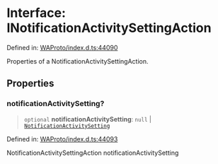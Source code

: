 # Interface: INotificationActivitySettingAction

Defined in: [WAProto/index.d.ts:44090](https://github.com/Fokusdotid/Baileys/blob/b457796e9982984bfe7323cdd6fea8bc613c4ed0/WAProto/index.d.ts#L44090)

Properties of a NotificationActivitySettingAction.

## Properties

### notificationActivitySetting?

> `optional` **notificationActivitySetting**: `null` \| [`NotificationActivitySetting`](../namespaces/NotificationActivitySettingAction/enumerations/NotificationActivitySetting.md)

Defined in: [WAProto/index.d.ts:44093](https://github.com/Fokusdotid/Baileys/blob/b457796e9982984bfe7323cdd6fea8bc613c4ed0/WAProto/index.d.ts#L44093)

NotificationActivitySettingAction notificationActivitySetting
